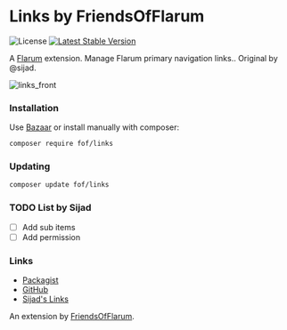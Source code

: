# Links by FriendsOfFlarum

![License](https://img.shields.io/badge/license-MIT-blue.svg) [![Latest Stable Version](https://img.shields.io/packagist/v/fof/links.svg)](https://packagist.org/packages/fof/links)

A [Flarum](http://flarum.org) extension. Manage Flarum primary navigation links.. Original by @sijad.

![links_front](https://cloud.githubusercontent.com/assets/7693001/14650497/47c7c8a4-0681-11e6-9da3-3e99eb080f75.png)

### Installation

Use [Bazaar](https://discuss.flarum.org/d/5151-flagrow-bazaar-the-extension-marketplace) or install manually with composer:

```sh
composer require fof/links
```

### Updating

```sh
composer update fof/links
```

### TODO List by Sijad

- [ ] Add sub items
- [ ] Add permission

### Links

- [Packagist](https://packagist.org/packages/fof/links)
- [GitHub](https://github.com/FriendsOfFlarum/links)
- [Sijad's Links](https://github.com/sijad/flarum-ext-links)

An extension by [FriendsOfFlarum](https://github.com/FriendsOfFlarum).

